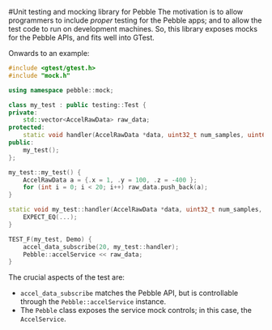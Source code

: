 #Unit testing and mocking library for Pebble
The motivation is to allow programmers to include _proper_ testing for the Pebble apps; and to allow the test code to run on development machines. So, this library exposes mocks for the Pebble APIs, and fits well into GTest.

Onwards to an example:

```cpp
#include <gtest/gtest.h>
#include "mock.h"

using namespace pebble::mock;

class my_test : public testing::Test {
private:
    std::vector<AccelRawData> raw_data;
protected:
    static void handler(AccelRawData *data, uint32_t num_samples, uint64_t timestamp);
public:
	my_test();
};

my_test::my_test() {
    AccelRawData a = {.x = 1, .y = 100, .z = -400 };
    for (int i = 0; i < 20; i++) raw_data.push_back(a);
}

static void my_test::handler(AccelRawData *data, uint32_t num_samples, uint64_t timestamp) {
    EXPECT_EQ(...);
}

TEST_F(my_test, Demo) {
    accel_data_subscribe(20, my_test::handler);
    Pebble::accelService << raw_data;
}
```

The crucial aspects of the test are:

* ``accel_data_subscribe`` matches the Pebble API, but is controllable through the ``Pebble::accelService`` instance.
* The ``Pebble`` class exposes the service mock controls; in this case, the ``AccelService``.
